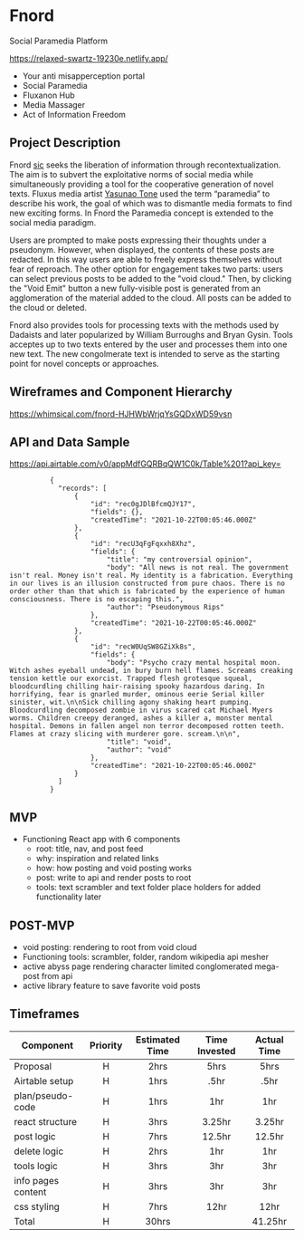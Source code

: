 # Fnord

Social Paramedia Platform

https://relaxed-swartz-19230e.netlify.app/

- Your anti misapperception portal
- Social Paramedia
- Fluxanon Hub
- Media Massager
- Act of Information Freedom

## Project Description

Fnord [sic](https://en.wikipedia.org/wiki/Principia_Discordia) seeks the liberation of information through recontextualization. The aim is to subvert the exploitative norms of social media while simultaneously providing a tool for the cooperative generation of novel texts. Fluxus media artist [Yasunao Tone](https://quod.lib.umich.edu/cgi/p/pod/dod-idx/yasunao-tone-and-mp3deviation.pdf?c=icmc;idno=bbp2372.2010.046) used the term “paramedia” to describe his work, the goal of which was to dismantle media formats to find new exciting forms. In Fnord the Paramedia concept is extended to the social media paradigm. 

Users are prompted to make posts expressing their thoughts under a pseudonym. However, when displayed, the contents of these posts are redacted. In this way users are able to freely express themselves without fear of reproach. The other option for engagement takes two parts: users can select previous posts to be added to the "void cloud." Then, by clicking the "Void Emit" button a new fully-visible post is generated from an agglomeration of the material added to the cloud. All posts can be added to the cloud or deleted. 

Fnord also provides tools for processing texts with the methods used by Dadaists and later popularized by William Burroughs and Bryan Gysin. Tools acceptes up to two texts entered by the user and processes them into one new text. The new congolmerate text is intended to serve as the starting point for novel concepts or approaches.

## Wireframes and Component Hierarchy

https://whimsical.com/fnord-HJHWbWrjqYsGQDxWD59vsn

## API and Data Sample

https://api.airtable.com/v0/appMdfGQRBqQW1C0k/Table%201?api_key=


```
          {
            "records": [
                {
                    "id": "rec0gJDlBfcmQJY17",
                    "fields": {},
                    "createdTime": "2021-10-22T00:05:46.000Z"
                },
                {
                    "id": "recU3qFgFqxxh8Xhz",
                    "fields": {
                        "title": "my controversial opinion",
                        "body": "All news is not real. The government isn't real. Money isn't real. My identity is a fabrication. Everything in our lives is an illusion constructed from pure chaos. There is no order other than that which is fabricated by the experience of human consciousness. There is no escaping this.",
                        "author": "Pseudonymous Rips"
                    },
                    "createdTime": "2021-10-22T00:05:46.000Z"
                },
                {
                    "id": "recW0UqSW8GZiXk8s",
                    "fields": {
                        "body": "Psycho crazy mental hospital moon. Witch ashes eyeball undead, in bury burn hell flames. Screams creaking tension kettle our exorcist. Trapped flesh grotesque squeal, bloodcurdling chilling hair-raising spooky hazardous daring. In horrifying, fear is gnarled murder, ominous eerie Serial killer sinister, wit.\n\nSick chilling agony shaking heart pumping. Bloodcurdling decomposed zombie in virus scared cat Michael Myers worms. Children creepy deranged, ashes a killer a, monster mental hospital. Demons in fallen angel non terror decomposed rotten teeth. Flames at crazy slicing with murderer gore. scream.\n\n",
                        "title": "void",
                        "author": "void"
                    },
                    "createdTime": "2021-10-22T00:05:46.000Z"
                }
            ]
          }
```

## MVP

- Functioning React app with 6 components
  - root: title, nav, and post feed
  - why: inspiration and related links
  - how: how posting and void posting works
  - post: write to api and render posts to root
  - tools: text scrambler and text folder place holders for added functionality later

## POST-MVP

- void posting: rendering to root from void cloud
- Functioning tools: scrambler, folder, random wikipedia api mesher
- active abyss page rendering character limited conglomerated mega-post from api
- active library feature to save favorite void posts

## Timeframes

| Component                 | Priority | Estimated Time | Time Invested | Actual Time |
| ------------------------- | :------: | :------------: | :-----------: | :---------: |
| Proposal                  |    H     |      2hrs      |     5hrs      |    5hrs     |
| Airtable setup            |    H     |      1hrs      |      .5hr     |     .5hr    |
| plan/pseudo-code          |    H     |      1hrs      |      1hr      |     1hr     |
| react structure           |    H     |      3hrs      |      3.25hr   |    3.25hr   |
| post logic                |    H     |      7hrs      |      12.5hr   |     12.5hr  |
| delete logic              |    H     |      2hrs      |      1hr      |     1hr     |
| tools logic               |    H     |      3hrs      |      3hr      |     3hr     |
| info pages content        |    H     |      3hrs      |      3hr      |     3hr     |
| css styling               |    H     |      7hrs      |     12hr      |    12hr     |
| Total                     |    H     |      30hrs     |               |     41.25hr |
